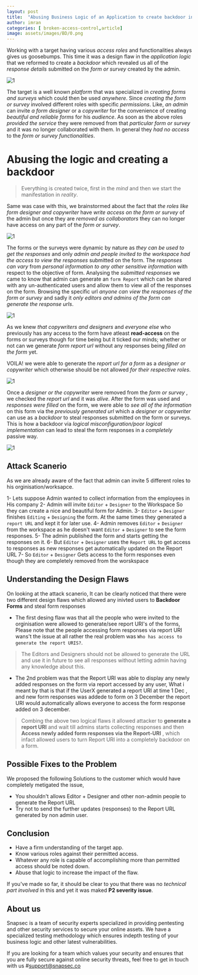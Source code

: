 ```yaml
---
layout: post
title:  "Abusing Business Logic of an Application to create backdoor in a form APP"
author: imran
categories: [ broken-access-control,article]
image: assets/images/BD/0.png
---
```





Working with a target having various *access roles* and functionalities always gives us goosebumps. This time it was a design flaw in the *application logic* that we reformed to create a *backdoor* which revealed us all of the *response details* submitted on the *form or survey* created by the admin.

![1](/blog/assets/images/BD/1.png)



The target is a well known *platform* that was specialized in *creating forms and surveys* which could then be used *anywhere*. Since *creating the form or survey* involved different roles with specific *permissions*. Like, *an admin* can invite *a form designer* or a *copywriter* for the convenience of creating *beautiful and reliable forms* for his *audience*. As soon as the above roles *provided the service* they were removed from that *particular form or survey* and it was no longer collaborated with them. In general they *had no access* to the *form or survey functionalities*.





# Abusing the logic and creating a backdoor

>Everything is created twice, first in the *mind* and then we start the manifestation in *reality*.

Same was case with this, we brainstormed about the fact that *the roles like form designer and copywriter* have *write access on the form or survey*  of the admin but once they are *removed as collaborators* they can no longer have access on any part of the *form or survey*.

![1](/blog/assets/images/BD/2.gif)



The forms or the surveys were dynamic  by nature as *they can be used to get the responses* and only *admin and people invited to the workspace had the access to view the responses* submitted on the form. The *responses can vary* from *personal information to any other sensitive information*  with respect to the objective of form. Analysing  the *submitted responses*  we came to know that admin can generate an `form Report` which can be shared with any un-authenticated users and allow them to view all of the responses on the form.  Browsing the specific url *anyone can view the responses of the form or survey* and sadly it *only editors and admins of the form can generate the response urls*.

![1](/blog/assets/images/BD/3.png)



As we knew *that copywriters and designers* and *everyone else* who previously has any access to the form  have atleast **read-access** on the forms or surveys though for time being but it ticked our minds; whether or not can we generate  *form report url* without any responses being *filled on the form* yet. 

VOILA!  we were able to generate the *report url for a form* as a *designer or copywriter* which otherwise should be not allowed *for their  respective roles*. 

![1](/blog/assets/images/BD/4.png)



Once a *designer or the copywriter* were removed from the *form or survey* , we checked the *report url* and it was *alive*.  After the form was used and *responses were filled* on the form, we were able to *see all of the information* on this form via the *previously generated url* which a *designer or copywriter* can use as  a *backdoor* to steal responses submitted on the form or surveys. This is how a backdoor via *logical misconfiguration/poor logical implementation*  can lead to steal the form responses  in a *completely* passive way.

![1](/blog/assets/images/BD/5.png)




## Attack Scanerio

As we are already aware of the fact that admin can invite 5 different roles to his orginisation/worksapce.

1- Lets suppose Admin wanted to collect information from the employees in His company
2- Admin will invite `Editor` + `Designer` to the Workspace So they can create a nice and beautiful form for Admin.
3- `Editor` + `Designer` finishes `Editing` + `Designing` the form. At the same times they generated a `report URL` and kept it for later use.
4- Admin removes `Editor` + `Designer` from the workspace as he doesn't want `Editor` + `Designer` to see the form responses.
5- The admin published the form and starts getting the responses on it.
6- But `Editor` + `Designer` uses the `Report URL` to get access to responses as new responses get automatically updated on the Report URL
7- So `Editor` + `Designer` Gets access to the form responses even though they are completely removed from the worskspace



## Understanding the Design Flaws

On looking at the attack scanerio, It can be clearly noticed that there were two different design flaws which allowed any inivted users to __Backdoor Forms__ and steal form responses

- The first desing flaw was that all the people who were invited to the orginisation were allowed to generate/see report URI's of the forms, Please note that the people accessing form responses via report URI wans't the issue at all rather the real problem was `Who has access to generate the report URIS?`.
> The Editors and Designers should not be allowed to generate the URL and use it in future to see all responses without letting admin having any knowledge about this. 


- The 2nd problem was that the Report URI was able to display any newly added responses on the form via report accessed by any user, What i meant by that is that if the UserX generated a report URI at time 1 Dec , and new form responses was addede to form on 3 December the report URI would automatically allows everyone to access the form response added on 3 december. 

> Combing the above two logical flaws it allowed attacker to __generate a report URI__ and wait till admins starts collecting responses and then __Access newly added form responses via the Report-URI__ , which infact allowed users to turn Report URI into a completely backdoor on a form.


## Possible Fixes to the Problem

We proposed the following Solutions to the customer which would have completely metigated the issue,

- You shouldn't allows Editor + Designer and other non-admin people to generate the Report URL
- Try not to send the further updates (responses) to the Report URL generated by non admin user.



## Conclusion

- Have a firm understanding of the target app.
- Know various roles against their permitted access.
- Whatever any role is capable of accomplishing more than permitted access should be noted down.
- Abuse that logic to increase the impact of the flaw.

If you've made so far, it should be clear to you that there was no *technical part involved* in this and yet it was maked **P2 severity issue**.


## About us

Snapsec is a team of security experts specialized in providing pentesting and other security services to secure your online assets. We have a specialized testing methodology which ensures indepth testing of your business logic and other latest vulnerabilities. 

 If you are looking for a team which values your security and ensures that you are fully secure against online security threats, feel free to get in touch with us #[support@snapsec.co](mailto:support@snapsec.co)
